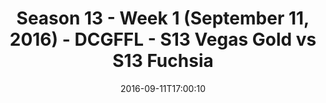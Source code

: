 ---
title: Season 13 - Week 1 (September 11, 2016) - DCGFFL - S13 Vegas Gold vs S13 Fuchsia
teams-score:
- team: _teams/s13-vegas.md
  score:
- team: _teams/s13-fuchsia.md
  score: 6
mvp: D. Rendell (Vegas); J. Price (Fuchsia)
game-ball: S. Holihan (Vegas); S. Boylan (Fuchsia)
season: 13
week: 1
date: '2016-09-11T17:00:10'
pageid: season-13-week-1-september-11-2016-4829-vs-4815
---